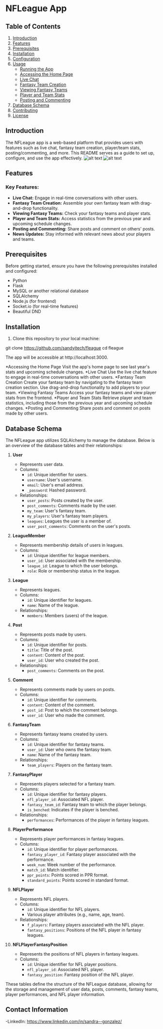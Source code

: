 # NFLeague App

## Table of Contents
1. [Introduction](#introduction)
2. [Features](#features)
3. [Prerequisites](#prerequisites)
4. [Installation](#installation)
5. [Configuration](#configuration)
6. [Usage](#usage)
   - [Running the App](#running-the-app)
   - [Accessing the Home Page](#accessing-the-home-page)
   - [Live Chat](#live-chat)
   - [Fantasy Team Creation](#fantasy-team-creation)
   - [Viewing Fantasy Teams](#viewing-fantasy-teams)
   - [Player and Team Stats](#player-and-team-stats)
   - [Posting and Commenting](#posting-and-commenting)
7. [Database Schema](#database-schema)
8. [Contributing](#contributing)
9. [License](#license)

## Introduction
The NFLeague app is a web-based platform that provides users with features such as live chat, fantasy team creation, player/team stats, posting/commenting, and more. This README serves as a guide to set up, configure, and use the app effectively.
![alt text](https://drive.google.com/file/d/1gMEKn4_LreNQUOpZ5E4LNUrJ4G-qzK1S/view?usp=sharing)
![alt text](https://drive.google.com/file/d/1OswkTXvCAthvA92tyyojGqP4eEecqmce/preview)


## Features
### Key Features:
- **Live Chat:** Engage in real-time conversations with other users.
- **Fantasy Team Creation:** Assemble your own fantasy team with drag-and-drop functionality.
- **Viewing Fantasy Teams:** Check your fantasy teams and player stats.
- **Player and Team Stats:** Access statistics from the previous year and upcoming schedule changes.
- **Posting and Commenting:** Share posts and comment on others' posts.
- **News Updates:** Stay informed with relevant news about your players and teams.

## Prerequisites
Before getting started, ensure you have the following prerequisites installed and configured:
- Python 
- Flask 
- MySQL or another relational database
- SQLAlchemy 
- Node.js (for frontend)
- Socket.io (for real-time features)
- Beautiful DND

## Installation
1. Clone this repository to your local machine:


git clone https://github.com/sandyjtech/fleague
cd fleague


The app will be accessible at http://localhost:3000.

*Accessing the Home Page
Visit the app's home page to see last year's stats and upcoming schedule changes.
*Live Chat
Use the live chat feature to engage in real-time conversations with other users.
*Fantasy Team Creation
Create your fantasy team by navigating to the fantasy team creation section.
Use drag-and-drop functionality to add players to your team.
*Viewing Fantasy Teams
Access your fantasy teams and view player stats from the frontend.
*Player and Team Stats
Retrieve player and team statistics, including those from the previous year and upcoming schedule changes.
*Posting and Commenting
Share posts and comment on posts made by other users.


## Database Schema

The NFLeague app utilizes SQLAlchemy to manage the database. Below is an overview of the database tables and their relationships:

1. **User**
   - Represents user data.
   - Columns:
     - `id`: Unique identifier for users.
     - `username`: User's username.
     - `email`: User's email address.
     - `_password`: Hashed password.
   - Relationships:
     - `user_posts`: Posts created by the user.
     - `post_comments`: Comments made by the user.
     - `my_team`: User's fantasy team.
     - `my_players`: User's fantasy team players.
     - `leagues`: Leagues the user is a member of.
     - `user_post_comments`: Comments on the user's posts.

2. **LeagueMember**
   - Represents membership details of users in leagues.
   - Columns:
     - `id`: Unique identifier for league members.
     - `user_id`: User associated with the membership.
     - `league_id`: League to which the user belongs.
     - `role`: Role or membership status in the league.

3. **League**
   - Represents leagues.
   - Columns:
     - `id`: Unique identifier for leagues.
     - `name`: Name of the league.
   - Relationships:
     - `members`: Members (users) of the league.

4. **Post**
   - Represents posts made by users.
   - Columns:
     - `id`: Unique identifier for posts.
     - `title`: Title of the post.
     - `content`: Content of the post.
     - `user_id`: User who created the post.
   - Relationships:
     - `post_comments`: Comments on the post.

5. **Comment**
   - Represents comments made by users on posts.
   - Columns:
     - `id`: Unique identifier for comments.
     - `content`: Content of the comment.
     - `post_id`: Post to which the comment belongs.
     - `user_id`: User who made the comment.

6. **FantasyTeam**
   - Represents fantasy teams created by users.
   - Columns:
     - `id`: Unique identifier for fantasy teams.
     - `user_id`: User who owns the fantasy team.
     - `name`: Name of the fantasy team.
   - Relationships:
     - `team_players`: Players on the fantasy team.

7. **FantasyPlayer**
   - Represents players selected for a fantasy team.
   - Columns:
     - `id`: Unique identifier for fantasy players.
     - `nfl_player_id`: Associated NFL player.
     - `fantasy_team_id`: Fantasy team to which the player belongs.
     - `is_benched`: Indicates if the player is benched.
   - Relationships:
     - `performances`: Performances of the player in fantasy leagues.

8. **PlayerPerformance**
   - Represents player performances in fantasy leagues.
   - Columns:
     - `id`: Unique identifier for player performances.
     - `fantasy_player_id`: Fantasy player associated with the performance.
     - `week_num`: Week number of the performance.
     - `match_id`: Match identifier.
     - `ppr_points`: Points scored in PPR format.
     - `standard_points`: Points scored in standard format.

9. **NFLPlayer**
   - Represents NFL players.
   - Columns:
     - `id`: Unique identifier for NFL players.
     - Various player attributes (e.g., name, age, team).
   - Relationships:
     - `f_players`: Fantasy players associated with the NFL player.
     - `fantasy_positions`: Positions of the NFL player in fantasy leagues.

10. **NFLPlayerFantasyPosition**
    - Represents the positions of NFL players in fantasy leagues.
    - Columns:
      - `id`: Unique identifier for NFL player positions.
      - `nfl_player_id`: Associated NFL player.
      - `fantasy_position`: Fantasy position of the NFL player.

These tables define the structure of the NFLeague database, allowing for the storage and management of user data, posts, comments, fantasy teams, player performances, and NFL player information.

## Contact Information
-LinkedIn: https://www.linkedin.com/in/sandra--gonzalez/
